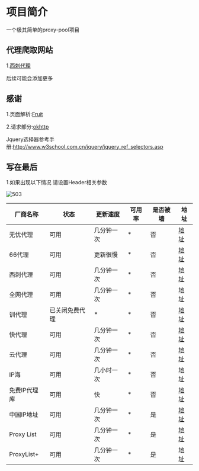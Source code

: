 # 项目简介

一个极其简单的proxy-pool项目


## 代理爬取网站

1.[西刺代理](https://www.xicidaili.com/)

后续可能会添加更多







## 感谢



1.页面解析:[Fruit](https://github.com/ghuiii/Fruit)

2.请求部分:[okhttp](https://github.com/square/okhttp)

Jquery选择器参考手册:http://www.w3school.com.cn/jquery/jquery_ref_selectors.asp

## 写在最后




1.如果出现以下情况 请设置Header相关参数

![503](https://img-blog.csdnimg.cn/20190223110108470.png)




<table>
<thead>
<tr>
<th>厂商名称</th>
<th>状态</th>
<th>更新速度</th>
<th>可用率</th>
<th>是否被墙</th>
<th>地址</th>
</tr>
</thead>
<tbody>
<tr>
<td>无忧代理</td>
<td>可用</td>
<td>几分钟一次</td>
<td>*</td>
<td>否</td>
<td><a href="http://www.data5u.com/free/index.html" rel="nofollow">地址</a></td>
</tr>
<tr>
<td>66代理</td>
<td>可用</td>
<td>更新很慢</td>
<td>*</td>
<td>否</td>
<td><a href="http://www.66ip.cn/" rel="nofollow">地址</a></td>
</tr>
<tr>
<td>西刺代理</td>
<td>可用</td>
<td>几分钟一次</td>
<td>*</td>
<td>否</td>
<td><a href="http://www.xicidaili.com" rel="nofollow">地址</a></td>
</tr>
<tr>
<td>全网代理</td>
<td>可用</td>
<td>几分钟一次</td>
<td>*</td>
<td>否</td>
<td><a href="http://www.goubanjia.com/" rel="nofollow">地址</a></td>
</tr>
<tr>
<td>训代理</td>
<td>已关闭免费代理</td>
<td>*</td>
<td>*</td>
<td>否</td>
<td><a href="http://www.xdaili.cn/" rel="nofollow">地址</a></td>
</tr>
<tr>
<td>快代理</td>
<td>可用</td>
<td>几分钟一次</td>
<td>*</td>
<td>否</td>
<td><a href="https://www.kuaidaili.com/" rel="nofollow">地址</a></td>
</tr>
<tr>
<td>云代理</td>
<td>可用</td>
<td>几分钟一次</td>
<td>*</td>
<td>否</td>
<td><a href="http://www.ip3366.net/" rel="nofollow">地址</a></td>
</tr>
<tr>
<td>IP海</td>
<td>可用</td>
<td>几小时一次</td>
<td>*</td>
<td>否</td>
<td><a href="http://www.iphai.com/" rel="nofollow">地址</a></td>
</tr>
<tr>
<td>免费IP代理库</td>
<td>可用</td>
<td>快</td>
<td>*</td>
<td>否</td>
<td><a href="http://ip.jiangxianli.com/" rel="nofollow">地址</a></td>
</tr>
<tr>
<td>中国IP地址</td>
<td>可用</td>
<td>几分钟一次</td>
<td>*</td>
<td>是</td>
<td><a href="http://cn-proxy.com/" rel="nofollow">地址</a></td>
</tr>
<tr>
<td>Proxy List</td>
<td>可用</td>
<td>几分钟一次</td>
<td>*</td>
<td>是</td>
<td><a href="https://proxy-list.org/chinese/index.php" rel="nofollow">地址</a></td>
</tr>
<tr>
<td>ProxyList+</td>
<td>可用</td>
<td>几分钟一次</td>
<td>*</td>
<td>是</td>
<td><a href="https://list.proxylistplus.com/Fresh-HTTP-Proxy-List-1" rel="nofollow">地址</a></td>
</tr>
</tbody>
</table>